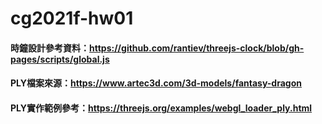 # cg2021f-hw01

#### 時鐘設計參考資料：https://github.com/rantiev/threejs-clock/blob/gh-pages/scripts/global.js
#### PLY檔案來源：https://www.artec3d.com/3d-models/fantasy-dragon
#### PLY實作範例參考：https://threejs.org/examples/webgl_loader_ply.html
